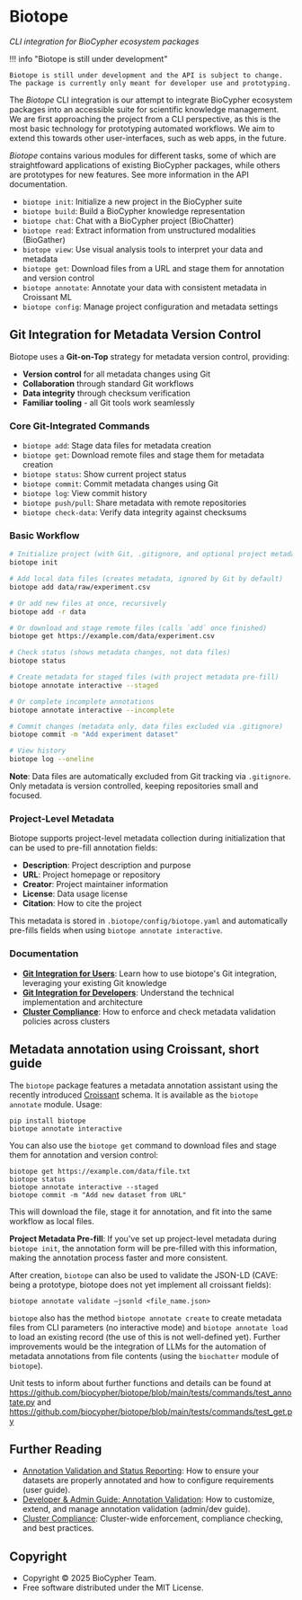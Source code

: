 # Biotope

*CLI integration for BioCypher ecosystem packages*

!!! info "Biotope is still under development"

    Biotope is still under development and the API is subject to change.
    The package is currently only meant for developer use and prototyping.

The *Biotope* CLI integration is our attempt to integrate BioCypher ecosystem
packages into an accessible suite for scientific knowledge management. We are
first approaching the project from a CLI perspective, as this is the most basic
technology for prototyping automated workflows. We aim to extend this towards
other user-interfaces, such as web apps, in the future.

*Biotope* contains various modules for different tasks, some of which are
straightfoward applications of existing BioCypher packages, while others
are prototypes for new features. See more information in the API documentation.

- `biotope init`: Initialize a new project in the BioCypher suite
- `biotope build`: Build a BioCypher knowledge representation
- `biotope chat`: Chat with a BioCypher project (BioChatter)
- `biotope read`: Extract information from unstructured modalities (BioGather)
- `biotope view`: Use visual analysis tools to interpret your data and metadata
- `biotope get`: Download files from a URL and stage them for annotation and version control
- `biotope annotate`: Annotate your data with consistent metadata in Croissant ML
- `biotope config`: Manage project configuration and metadata settings

## Git Integration for Metadata Version Control

Biotope uses a **Git-on-Top** strategy for metadata version control, providing:

- **Version control** for all metadata changes using Git
- **Collaboration** through standard Git workflows
- **Data integrity** through checksum verification
- **Familiar tooling** - all Git tools work seamlessly

### Core Git-Integrated Commands

- `biotope add`: Stage data files for metadata creation
- `biotope get`: Download remote files and stage them for metadata creation
- `biotope status`: Show current project status
- `biotope commit`: Commit metadata changes using Git
- `biotope log`: View commit history
- `biotope push/pull`: Share metadata with remote repositories
- `biotope check-data`: Verify data integrity against checksums

### Basic Workflow

```bash
# Initialize project (with Git, .gitignore, and optional project metadata)
biotope init

# Add local data files (creates metadata, ignored by Git by default)
biotope add data/raw/experiment.csv

# Or add new files at once, recursively
biotope add -r data

# Or download and stage remote files (calls `add` once finished)
biotope get https://example.com/data/experiment.csv

# Check status (shows metadata changes, not data files)
biotope status

# Create metadata for staged files (with project metadata pre-fill)
biotope annotate interactive --staged

# Or complete incomplete annotations
biotope annotate interactive --incomplete

# Commit changes (metadata only, data files excluded via .gitignore)
biotope commit -m "Add experiment dataset"

# View history
biotope log --oneline
```

**Note**: Data files are automatically excluded from Git tracking via `.gitignore`. Only metadata is version controlled, keeping repositories small and focused.

### Project-Level Metadata

Biotope supports project-level metadata collection during initialization that can be used to pre-fill annotation fields:

- **Description**: Project description and purpose
- **URL**: Project homepage or repository
- **Creator**: Project maintainer information
- **License**: Data usage license
- **Citation**: How to cite the project

This metadata is stored in `.biotope/config/biotope.yaml` and automatically pre-fills fields when using `biotope annotate interactive`.

### Documentation

- **[Git Integration for Users](git-integration.md)**: Learn how to use biotope's Git integration, leveraging your existing Git knowledge
- **[Git Integration for Developers](git-integration-dev.md)**: Understand the technical implementation and architecture
- **[Cluster Compliance](cluster-compliance.md)**: How to enforce and check metadata validation policies across clusters

## Metadata annotation using Croissant, short guide

The `biotope` package features a metadata annotation assistant using the
recently introduced
[Croissant](https://research.google/blog/croissant-a-metadata-format-for-ml-ready-datasets/)
schema. It is available as the `biotope annotate` module. Usage:

```
pip install biotope
biotope annotate interactive
```

You can also use the `biotope get` command to download files and stage them for annotation and version control:

```
biotope get https://example.com/data/file.txt
biotope status
biotope annotate interactive --staged
biotope commit -m "Add new dataset from URL"
```

This will download the file, stage it for annotation, and fit into the same workflow as local files.

**Project Metadata Pre-fill**: If you've set up project-level metadata during `biotope init`, the annotation form will be pre-filled with this information, making the annotation process faster and more consistent.

After creation, `biotope` can also be used to validate the JSON-LD (CAVE: being
a prototype, biotope does not yet implement all croissant fields):

```
biotope annotate validate –jsonld <file_name.json>
```

`biotope` also has the method `biotope annotate create` to create metadata files
from CLI parameters (no interactive mode) and `biotope annotate load` to load an
existing record (the use of this is not well-defined yet). Further improvements
would be the integration of LLMs for the automation of metadata annotations from
file contents (using the `biochatter` module of `biotope`).

Unit tests to inform about further functions and details can be found at
https://github.com/biocypher/biotope/blob/main/tests/commands/test_annotate.py
and https://github.com/biocypher/biotope/blob/main/tests/commands/test_get.py

## Further Reading

- [Annotation Validation and Status Reporting](git-integration.md#annotation-validation-and-status-reporting): How to ensure your datasets are properly annotated and how to configure requirements (user guide).
- [Developer & Admin Guide: Annotation Validation](git-integration-dev.md#developer--admin-guide-annotation-validation): How to customize, extend, and manage annotation validation (admin/dev guide).
- [Cluster Compliance](cluster-compliance.md): Cluster-wide enforcement, compliance checking, and best practices.

## Copyright

- Copyright © 2025 BioCypher Team.
- Free software distributed under the MIT License.
